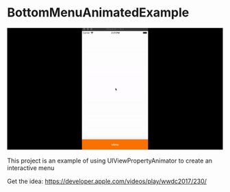 # BottomMenuAnimatedExample



![Alt Text](https://github.com/pablobarcos/BottomMenuAnimatedExample/blob/master/ezgif-5-b5a82a04bea7.gif?raw=true)

This project is an example of using UIViewPropertyAnimator to create an interactive menu

Get the idea: https://developer.apple.com/videos/play/wwdc2017/230/
